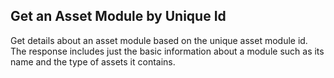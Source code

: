 Get an Asset Module by Unique Id
--------------------------------
Get details about an asset module based on the unique asset module id. The response
includes just the basic information about a module such as its name and the type of
assets it contains.